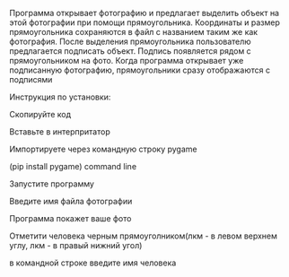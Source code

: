 Программа открывает фотографию и предлагает выделить объект на этой фотографии при помощи прямоугольника. Координаты и размер прямоугольника сохраняются в файл с названием таким же как фотография. После выделения прямоугольника пользователю предлагается подписать объект. Подпись появляется рядом с прямоугольником на фото. Когда программа открывает уже подписанную фотографию, прямоугольники сразу отображаются с подписями

Инструкция по установки:

Скопируйте код

Вставьте в интерпритатор

Импортируете через командную строку pygame

(pip install pygame) command line

Запустите программу

Введите имя файла фотографии 

Программа покажет ваше фото

Отметити человека черным прямоуголником(лкм - в левом верхнем углу, лкм - в правый нижний угол)

в командной строке введите имя человека
